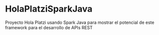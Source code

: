 # HolaPlatziSparkJava
Proyecto Hola Platzi usando Spark Java para mostrar el potencial de este framework para el desarrollo de APIs REST
